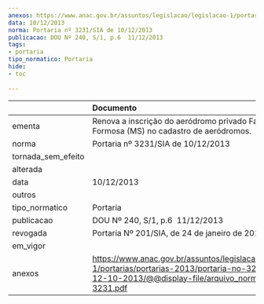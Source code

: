 ```yaml
---
anexos: https://www.anac.gov.br/assuntos/legislacao/legislacao-1/portarias/portarias-2013/portaria-no-3231-sia-de-12-10-2013/@@display-file/arquivo_norma/PA2013-3231.pdf
data: 10/12/2013
norma: Portaria nº 3231/SIA de 10/12/2013
publicacao: DOU Nº 240, S/1, p.6  11/12/2013
tags:
- portaria
tipo_normatico: Portaria
hide: 
- toc 
 
---
```


|                    | Documento                                                                                                                                                         |
|:-------------------|:------------------------------------------------------------------------------------------------------------------------------------------------------------------|
| ementa             | Renova a inscrição do aeródromo privado Fazenda Formosa (MS) no cadastro de aeródromos.                                                                           |
| norma              | Portaria nº 3231/SIA de 10/12/2013                                                                                                                                |
| tornada_sem_efeito |                                                                                                                                                                   |
| alterada           |                                                                                                                                                                   |
| data               | 10/12/2013                                                                                                                                                        |
| outros             |                                                                                                                                                                   |
| tipo_normatico     | Portaria                                                                                                                                                          |
| publicacao         | DOU Nº 240, S/1, p.6  11/12/2013                                                                                                                                  |
| revogada           | Portaria Nº 201/SIA, de 24 de janeiro de 2014                                                                                                                     |
| em_vigor           |                                                                                                                                                                   |
| anexos             | https://www.anac.gov.br/assuntos/legislacao/legislacao-1/portarias/portarias-2013/portaria-no-3231-sia-de-12-10-2013/@@display-file/arquivo_norma/PA2013-3231.pdf |